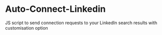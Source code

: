 # Auto-Connect-Linkedin
JS script to send connection requests to your LinkedIn search results with customisation option
